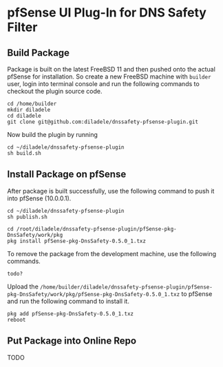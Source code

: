 # pfSense UI Plug-In for DNS Safety Filter

## Build Package

Package is built on the latest FreeBSD 11 and then pushed onto the actual pfSense for installation. So create a new FreeBSD machine with `builder` user, login into terminal console and run the following commands to checkout the plugin source code.

	cd /home/builder
	mkdir diladele
	cd diladele
	git clone git@github.com:diladele/dnssafety-pfsense-plugin.git

Now build the plugin by running
	
	cd ~/diladele/dnssafety-pfsense-plugin
	sh build.sh

## Install Package on pfSense

After package is built successfully, use the following command to push it into pfSense (10.0.0.1).

	cd ~/diladele/dnssafety-pfsense-plugin
	sh publish.sh

	cd /root/diladele/dnssafety-pfsense-plugin/pfSense-pkg-DnsSafety/work/pkg
	pkg install pfSense-pkg-DnsSafety-0.5.0_1.txz

To remove the package from the development machine, use the following commands.

	todo?



Upload the `/home/builder/diladele/dnssafety-pfsense-plugin/pfSense-pkg-DnsSafety/work/pkg/pfSense-pkg-DnsSafety-0.5.0_1.txz` to pfSense and run the following command to install it.

	pkg add pfSense-pkg-DnsSafety-0.5.0_1.txz
	reboot


## Put Package into Online Repo

TODO